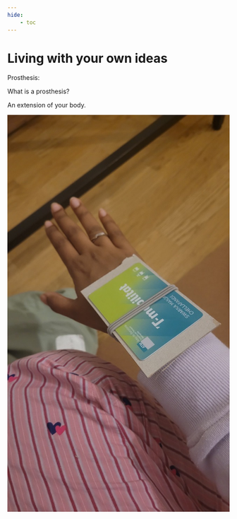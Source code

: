 ```yaml
---
hide:
    - toc
---
```


# Living with your own ideas

Prosthesis:

What is a prosthesis?

An extension of your body.

![Image loading...](https://raw.githubusercontent.com/swarnamanjari-chellapandi/mdef25-27/main/docs/images/p1front.jpg)
